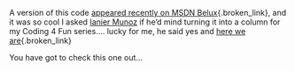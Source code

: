 A version of this code [appeared recently on MSDN Belux](http://www.vsdotnet.be/blogs/tommer/PermaLink,guid,1db61484-53ca-47cf-98b9-83a7417100a4.aspx){.broken_link}, and it was so cool I asked [Ianier Munoz](http://www.chronotron.com/) if he&#8217;d mind turning it into a column for my Coding 4 Fun series&#8230;. lucky for me, he said yes and [here we are](http://msdn.microsoft.com/vbasic/using/columns/code4fun/default.aspx?pull=/library/en-us/dncodefun/html/code4fun02032004.asp){.broken_link}

You have got to check this one out&#8230;